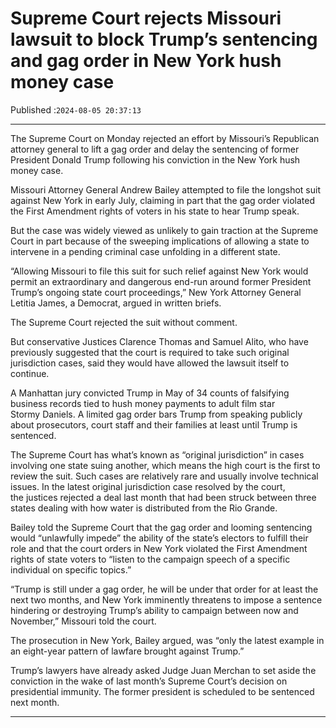 # Supreme Court rejects Missouri lawsuit to block Trump’s sentencing and gag order in New York hush money case

Published :`2024-08-05 20:37:13`

---

The Supreme Court on Monday rejected an effort by Missouri’s Republican attorney general to lift a gag order and delay the sentencing of former President Donald Trump following his conviction in the New York hush money case.

Missouri Attorney General Andrew Bailey attempted to file the longshot suit against New York in early July, claiming in part that the gag order violated the First Amendment rights of voters in his state to hear Trump speak.

But the case was widely viewed as unlikely to gain traction at the Supreme Court in part because of the sweeping implications of allowing a state to intervene in a pending criminal case unfolding in a different state.

“Allowing Missouri to file this suit for such relief against New York would permit an extraordinary and dangerous end-run around former President Trump’s ongoing state court proceedings,” New York Attorney General Letitia James, a Democrat, argued in written briefs.

The Supreme Court rejected the suit without comment.

But conservative Justices Clarence Thomas and Samuel Alito, who have previously suggested that the court is required to take such original jurisdiction cases, said they would have allowed the lawsuit itself to continue.

A Manhattan jury convicted Trump in May of 34 counts of falsifying business records tied to hush money payments to adult film star Stormy Daniels. A limited gag order bars Trump from speaking publicly about prosecutors, court staff and their families at least until Trump is sentenced.

The Supreme Court has what’s known as “original jurisdiction” in cases involving one state suing another, which means the high court is the first to review the suit. Such cases are relatively rare and usually involve technical issues. In the latest original jurisdiction case resolved by the court, the justices rejected a deal last month that had been struck between three states dealing with how water is distributed from the Rio Grande.

Bailey told the Supreme Court that the gag order and looming sentencing would “unlawfully impede” the ability of the state’s electors to fulfill their role and that the court orders in New York violated the First Amendment rights of state voters to “listen to the campaign speech of a specific individual on specific topics.”

“Trump is still under a gag order, he will be under that order for at least the next two months, and New York imminently threatens to impose a sentence hindering or destroying Trump’s ability to campaign between now and November,” Missouri told the court.

The prosecution in New York, Bailey argued, was “only the latest example in an eight-year pattern of lawfare brought against Trump.”

Trump’s lawyers have already asked Judge Juan Merchan to set aside the conviction in the wake of last month’s Supreme Court’s decision on presidential immunity. The former president is scheduled to be sentenced next month.

---

